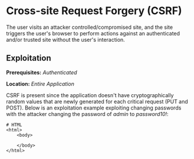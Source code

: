 # Cross-site Request Forgery (CSRF)
The user visits an attacker controlled/compromised site, and the site triggers the user's browser to perform actions against an authenticated and/or trusted site without the user's interaction.

## Exploitation
**Prerequisites:** _Authenticated_

**Location:** _Entire Application_

CSRF is present since the application doesn't have cryptographically random values that are newly generated for each critical request (PUT and POST).  Below is an exploitation example exploiting changing passwords with the attacker changing the password of _admin_ to _password10!_:

    # HTML
    <html>
        <body>
  
        </body>
    </html>


